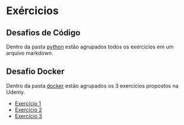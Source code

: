 # Exércicios

## Desafios de Código

Dentro da pasta [python](https://github.com/EdnaldoLuiz/AWS-Cloud-Data-Engineering-Compass-UOL/tree/main/sprint-4/exercicios/python) estão agrupados todos os exércicios em um arquivo markdown.

## Desafio Docker

Dentro da pasta [docker](https://github.com/EdnaldoLuiz/AWS-Cloud-Data-Engineering-Compass-UOL/tree/main/sprint-4/exercicios/docker) estão agrupados os 3 exercícios propostos na Udemy.

- [Exercício 1](https://github.com/EdnaldoLuiz/AWS-Cloud-Data-Engineering-Compass-UOL/tree/main/sprint-4/exercicios/docker/exercicio-1)
- [Exercício 2](https://github.com/EdnaldoLuiz/AWS-Cloud-Data-Engineering-Compass-UOL/tree/main/sprint-4/exercicios/docker/exercicio-2)
- [Exercício 3](https://github.com/EdnaldoLuiz/AWS-Cloud-Data-Engineering-Compass-UOL/tree/main/sprint-4/exercicios/docker/exercicio-3)   